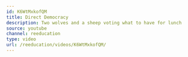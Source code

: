```yaml
---
id: K6WtMxkofQM
title: Direct Democracy
description: Two wolves and a sheep voting what to have for lunch
source: youtube
channel: reeducation
type: video
url: /reeducation/videos/K6WtMxkofQM/
---
```

